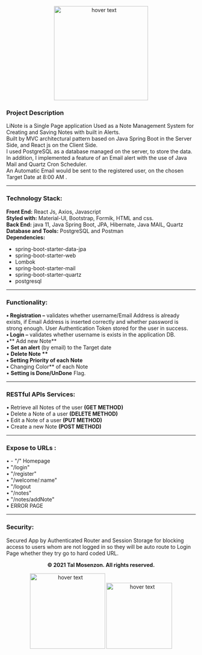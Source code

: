 
<p align="center">
  <img src="https://i.ibb.co/Df3MzfG/1327bbd369c34c77953c6142d3eb619b.png" width="250" title="hover text">
</p>

###   **Project Description**

LiNote is a Single Page application Used as a Note Management System for Creating and Saving Notes with built in Alerts.   <br>
Built by MVC architectural pattern based on Java Spring Boot in the Server Side, and React js on the Client Side.   <br>
I used PostgreSQL as a database managed on the server, to store the data. <br>
In addition, I implemented a feature of an Email alert with the use of Java Mail and Quartz Cron Scheduler. <br>
An Automatic Email would be sent to the registered user, on the chosen Target Date at 8:00 AM .

---

### Technology Stack:
**Front End:** React Js, Axios, Javascript <br>
**Styled with:** Material-UI, Bootstrap, Formik, HTML and css.  <br>
**Back End:** java 11, Java Spring Boot, JPA, Hibernate, Java MAIL, Quartz  <br>
**Database and Tools:**  PostgreSQL and Postman  <br>
**Dependencies:**  
- spring-boot-starter-data-jpa
- spring-boot-starter-web
- Lombok
- spring-boot-starter-mail
- spring-boot-starter-quartz
- postgresql

---

### Functionality:
**• Registration –** validates whether username/Email Address is already exists, if Email Address is inserted correctly and whether password is strong enough.  User Authentication Token stored for the user in success. <br>
**• Login –** validates whether username is exists in the application DB. <br>
•** Add new Note** <br>
• **Set an alert** (by email) to the Target date <br>
• **Delete Note ** <br>
• **Setting Priority** of each Note <br>
•** Changing Color** of each Note <br>
• **Setting is Done/UnDone** Flag. <br>

---

### RESTful APIs Services:
•	Retrieve all Notes of the user **(GET METHOD)** <br>
•	Delete a Note of a user **(DELETE METHOD)** <br>
•	Edit a Note of a user **(PUT METHOD)** <br>
•	Create a new Note **(POST METHOD)** <br>

---

### Expose to URLs :
•	 - "/" Homepage <br>
•	"/login" <br>
•	"/register" <br>
•	"/welcome/:name" <br>
•	"/logout  <br>
•	"/notes" <br>
•	"/notes/addNote" <br>
•	ERROR PAGE <br>

---

### Security:
Secured App by Authenticated Router and Session Storage for blocking access to users whom are not logged in so they will be auto route to Login Page whether they try go to hard coded URL. 


<p align="center">
  <b>© 2021 Tal Mosenzon.  All rights reserved.</b>
</p>

<p align="center">
      <img src="https://www.endivesoftware.com/blog/wp-content/uploads/2020/01/Spring-Boot-Application-Development.png" width="200" title="hover text">
        <img src="https://www.webrexstudio.com/wp-content/uploads/2019/05/react-js-image.png" width="175" title="hover text">
</p>

